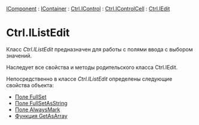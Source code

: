 ﻿---
Title: Компонент IListEdit
Link: Com.Ctrl.IListEdit
---

[IComponent](topic:Com.Custom.ComClasses.IComponent.Default) :
[IContainer](topic:Com.Custom.ComClasses.IContainer.Default) :
[Ctrl.IControl](topic:Com.Custom.ComClasses.Ctrl.IControl.Default) :
[Ctrl.IControlCell](topic:Com.Custom.ComClasses.Ctrl.IControlCell.Default) :
[Ctrl.IEdit](topic:Com.Custom.ComClasses.Ctrl.IEdit.Default)

# Ctrl.IListEdit

Класс *Ctrl.IListEdit* предназначен для работы с полями ввода с выбором значений.

Наследует все свойства и методы родительского класса Ctrl.IEdit.

Непосредственно в классе *Ctrl.IListEdit* определены следующие свойства объекта:
* [Поле FullSet](FullSet)
* [Поле FullSetAsString](FullSetAsString)
* [Поле AlwaysMark](AlwaysMark)
* [Функция GetAsArray](GetAsArray)






